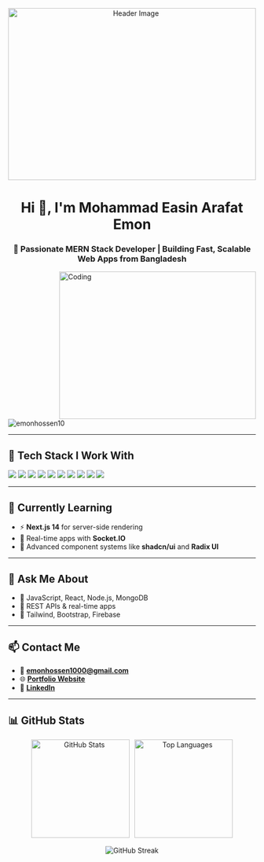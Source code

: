 <!-- Header GIF -->
<div align="center">
  <img src="https://miro.medium.com/v2/resize:fit:3200/0*de0IdiUSoJTwgsys.gif" alt="Header Image" width="100%" style="height: 350px; object-fit: cover;" />
</div>


<h1 align="center">Hi 👋, I'm Mohammad Easin Arafat Emon</h1>
<h3 align="center">🚀 Passionate MERN Stack Developer | Building Fast, Scalable Web Apps from Bangladesh</h3>

<img align="right" alt="Coding" width="400" height="300" src="https://i.pinimg.com/originals/81/17/8b/81178b47a8598f0c81c4799f2cdd4057.gif"/>

<p align="left">
  <img src="https://komarev.com/ghpvc/?username=emonhossen10&label=Profile%20views&color=0e75b6&style=flat" alt="emonhossen10" />
</p>

---

## 🚀 Tech Stack I Work With

<p align="left">
  <img src="https://img.shields.io/badge/JavaScript-F7DF1E?logo=javascript&logoColor=black&style=for-the-badge" />
  <img src="https://img.shields.io/badge/React-20232A?logo=react&logoColor=61DAFB&style=for-the-badge" />
  <img src="https://img.shields.io/badge/Node.js-339933?logo=nodedotjs&logoColor=white&style=for-the-badge" />
  <img src="https://img.shields.io/badge/Express.js-000000?logo=express&logoColor=white&style=for-the-badge" />
  <img src="https://img.shields.io/badge/MongoDB-47A248?logo=mongodb&logoColor=white&style=for-the-badge" />
  <img src="https://img.shields.io/badge/TailwindCSS-38B2AC?logo=tailwind-css&logoColor=white&style=for-the-badge" />
  <img src="https://img.shields.io/badge/Bootstrap-563D7C?logo=bootstrap&logoColor=white&style=for-the-badge" />
  <img src="https://img.shields.io/badge/Git-F05032?logo=git&logoColor=white&style=for-the-badge" />
  <img src="https://img.shields.io/badge/Firebase-FFCA28?logo=firebase&logoColor=black&style=for-the-badge" />
  <img src="https://img.shields.io/badge/Next.js-000000?logo=nextdotjs&logoColor=white&style=for-the-badge" />
</p>

---

## 🌱 Currently Learning

- ⚡ **Next.js 14** for server-side rendering
- 🧠 Real-time apps with **Socket.IO**
- 🎨 Advanced component systems like **shadcn/ui** and **Radix UI**

---

## 💬 Ask Me About

- 🔹 JavaScript, React, Node.js, MongoDB
- 🔹 REST APIs & real-time apps
- 🔹 Tailwind, Bootstrap, Firebase

---

## 📫 Contact Me

- 📧 **emonhossen1000@gmail.com**
- 🌐 [**Portfolio Website**](https://my-portfolio-rouge-eight-67.vercel.app/)
- 💼 [**LinkedIn**](https://www.linkedin.com/in/mohammademon92/)

---

## 📊 GitHub Stats

<div align="center">

  <!-- First row: Stats + Top Languages (same height) -->
  <div style="display: flex; justify-content: center; gap: 10px;">
    <img src="https://github-readme-stats.vercel.app/api?username=emonhossen10&show_icons=true&locale=en&theme=radical" alt="GitHub Stats" height="200" />
    <img src="https://github-readme-stats.vercel.app/api/top-langs/?username=emonhossen10&layout=compact&theme=radical" alt="Top Languages" height="200" />
  </div>

  <br/>

  <!-- Second row: GitHub Streak -->
  <img src="https://github-readme-streak-stats.herokuapp.com?user=emonhossen10&theme=radical&hide_border=false" alt="GitHub Streak" />

</div>
